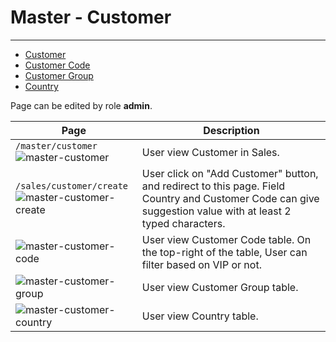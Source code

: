 # Master - Customer

---

- [Customer](#customer-table)
- [Customer Code](#customer-code-table)
- [Customer Group](#customer-group-table)
- [Country](#country-table)

Page can be edited by role **admin**.

| Page                                                                                                                                | Description                                                                                                                                                 |
| ----------------------------------------------------------------------------------------------------------------------------------- | ----------------------------------------------------------------------------------------------------------------------------------------------------------- |
| <a name="customer-table"></a>`/master/customer`<br />![master-customer](/images/docs/Master/master-customer.png 'Master Customer')  | User view Customer in Sales.                                                                                                                                |
| `/sales/customer/create`<br />![master-customer-create](/images/docs/Master/master-customer-create.png 'Master Customer Create')    | User click on "Add Customer" button, and redirect to this page. Field Country and Customer Code can give suggestion value with at least 2 typed characters. |
| <a name="customer-code-table"></a> ![master-customer-code](/images/docs/Master/master-customer-code.png 'Master Customer Code')     | User view Customer Code table. On the top-right of the table, User can filter based on VIP or not.                                                          |
| <a name="customer-group-table"></a> ![master-customer-group](/images/docs/Master/master-customer-group.png 'Master Customer Group') | User view Customer Group table.                                                                                                                             |
| <a name="country-table"></a> ![master-customer-country](/images/docs/Master/master-customer-country.png 'Master Customer Country')  | User view Country table.                                                                                                                                    |
